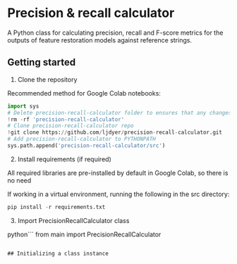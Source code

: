 # Precision & recall calculator

A Python class for calculating precision, recall and F-score metrics for the outputs of feature restoration models against reference strings.

## Getting started

1. Clone the repository

Recommended method for Google Colab notebooks:

```python
import sys
# Delete precision-recall-calculator folder to ensures that any changes to the repo are reflected
!rm -rf 'precision-recall-calculator'
# Clone precision-recall-calculator repo
!git clone https://github.com/ljdyer/precision-recall-calculator.git
# Add precision-recall-calculator to PYTHONPATH
sys.path.append('precision-recall-calculator/src')
```

2. Install requirements (if required)

All required libraries are pre-installed by default in Google Colab, so there is no need 

If working in a virtual environment, running the following in the src directory:

```python
pip install -r requirements.txt
```

3. Import PrecisionRecallCalculator class

python```
from main import PrecisionRecallCalculator
```

## Initializing a class instance




